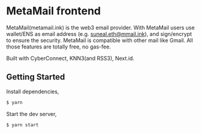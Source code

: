 # MetaMail frontend

MetaMail(metamail.ink) is the web3 email provider. With MetaMail users use wallet/ENS as email address (e.g. suneal.eth@mmail.ink), and sign/encrypt to ensure the security. MetaMail is compatible with other mail like Gmail. All those features are totally free, no gas-fee.

Built with CyberConnect, KNN3(and RSS3), Next.id.

## Getting Started

Install dependencies,

```bash
$ yarn
```

Start the dev server,

```bash
$ yarn start
```
